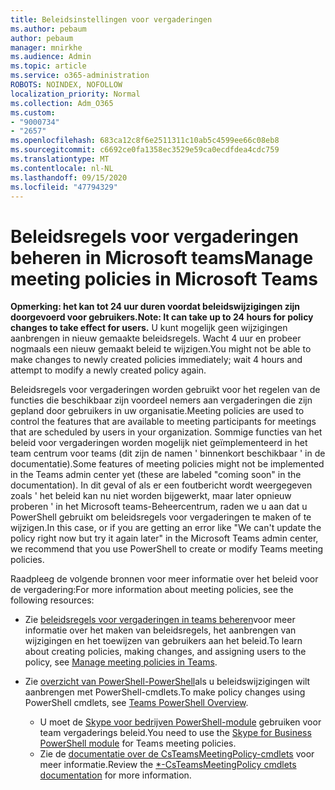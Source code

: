 ```yaml
---
title: Beleidsinstellingen voor vergaderingen
ms.author: pebaum
author: pebaum
manager: mnirkhe
ms.audience: Admin
ms.topic: article
ms.service: o365-administration
ROBOTS: NOINDEX, NOFOLLOW
localization_priority: Normal
ms.collection: Adm_O365
ms.custom:
- "9000734"
- "2657"
ms.openlocfilehash: 683ca12c8f6e2511311c10ab5c4599ee66c08eb8
ms.sourcegitcommit: c6692ce0fa1358ec3529e59ca0ecdfdea4cdc759
ms.translationtype: MT
ms.contentlocale: nl-NL
ms.lasthandoff: 09/15/2020
ms.locfileid: "47794329"
---
```

# <a name="manage-meeting-policies-in-microsoft-teams"></a><span data-ttu-id="1de63-102">Beleidsregels voor vergaderingen beheren in Microsoft teams</span><span class="sxs-lookup"><span data-stu-id="1de63-102">Manage meeting policies in Microsoft Teams</span></span>

<span data-ttu-id="1de63-103">**Opmerking: het kan tot 24 uur duren voordat beleidswijzigingen zijn doorgevoerd voor gebruikers.**</span><span class="sxs-lookup"><span data-stu-id="1de63-103">**Note: It can take up to 24 hours for policy changes to take effect for users.**</span></span> <span data-ttu-id="1de63-104">U kunt mogelijk geen wijzigingen aanbrengen in nieuw gemaakte beleidsregels. Wacht 4 uur en probeer nogmaals een nieuw gemaakt beleid te wijzigen.</span><span class="sxs-lookup"><span data-stu-id="1de63-104">You might not be able to make changes to newly created policies immediately; wait 4 hours and attempt to modify a newly created policy again.</span></span>

<span data-ttu-id="1de63-105">Beleidsregels voor vergaderingen worden gebruikt voor het regelen van de functies die beschikbaar zijn voordeel nemers aan vergaderingen die zijn gepland door gebruikers in uw organisatie.</span><span class="sxs-lookup"><span data-stu-id="1de63-105">Meeting policies are used to control the features that are available to meeting participants for meetings that are scheduled by users in your organization.</span></span> <span data-ttu-id="1de63-106">Sommige functies van het beleid voor vergaderingen worden mogelijk niet geïmplementeerd in het team centrum voor teams (dit zijn de namen ' binnenkort beschikbaar ' in de documentatie).</span><span class="sxs-lookup"><span data-stu-id="1de63-106">Some features of meeting policies might not be implemented in the Teams admin center yet (these are labeled "coming soon" in the documentation).</span></span> <span data-ttu-id="1de63-107">In dit geval of als er een foutbericht wordt weergegeven zoals ' het beleid kan nu niet worden bijgewerkt, maar later opnieuw proberen ' in het Microsoft teams-Beheercentrum, raden we u aan dat u PowerShell gebruikt om beleidsregels voor vergaderingen te maken of te wijzigen.</span><span class="sxs-lookup"><span data-stu-id="1de63-107">In this case, or if you are getting an error like "We can't update the policy right now but try it again later" in the Microsoft Teams admin center, we recommend that you use PowerShell to create or modify Teams meeting policies.</span></span> 

<span data-ttu-id="1de63-108">Raadpleeg de volgende bronnen voor meer informatie over het beleid voor de vergadering:</span><span class="sxs-lookup"><span data-stu-id="1de63-108">For more information about meeting policies, see the following resources:</span></span>

- <span data-ttu-id="1de63-109">Zie [beleidsregels voor vergaderingen in teams beheren](https://docs.microsoft.com/microsoftteams/meeting-policies-in-teams)voor meer informatie over het maken van beleidsregels, het aanbrengen van wijzigingen en het toewijzen van gebruikers aan het beleid.</span><span class="sxs-lookup"><span data-stu-id="1de63-109">To learn about creating policies, making changes, and assigning users to the policy, see [Manage meeting policies in Teams](https://docs.microsoft.com/microsoftteams/meeting-policies-in-teams).</span></span>

- <span data-ttu-id="1de63-110">Zie [overzicht van PowerShell-PowerShell](https://docs.microsoft.com/microsoftteams/teams-powershell-overview)als u beleidswijzigingen wilt aanbrengen met PowerShell-cmdlets.</span><span class="sxs-lookup"><span data-stu-id="1de63-110">To make policy changes using PowerShell cmdlets, see [Teams PowerShell Overview](https://docs.microsoft.com/microsoftteams/teams-powershell-overview).</span></span> 
    - <span data-ttu-id="1de63-111">U moet de [Skype voor bedrijven PowerShell-module](https://www.microsoft.com/download/details.aspx?id=39366) gebruiken voor team vergaderings beleid.</span><span class="sxs-lookup"><span data-stu-id="1de63-111">You need to use the [Skype for Business PowerShell module](https://www.microsoft.com/download/details.aspx?id=39366) for Teams meeting policies.</span></span> 
    - <span data-ttu-id="1de63-112">Zie de [documentatie over de CsTeamsMeetingPolicy-cmdlets](https://docs.microsoft.com/search/?search=CsTeamsMeetingPolicy&view=skype-ps) voor meer informatie.</span><span class="sxs-lookup"><span data-stu-id="1de63-112">Review the [\*-CsTeamsMeetingPolicy cmdlets documentation](https://docs.microsoft.com/search/?search=CsTeamsMeetingPolicy&view=skype-ps) for more information.</span></span>

